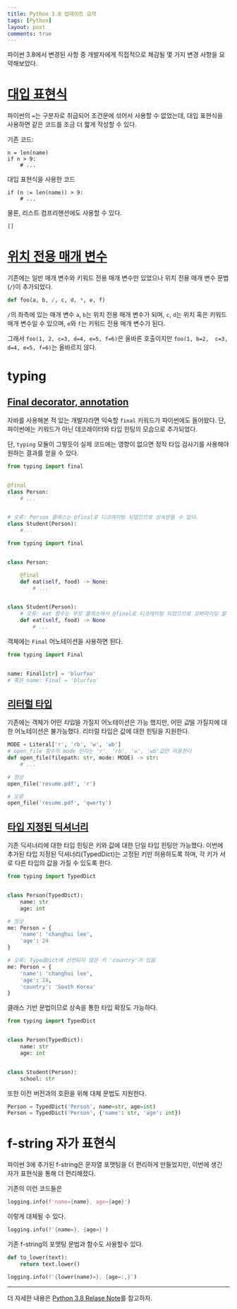 ```yaml
---
title: Python 3.8 업데이트 요약
tags: [Python]
layout: post
comments: true
---
```


파이썬 3.8에서 변경된 사항 중 개발자에게 직접적으로 체감될 몇 가지 변경 사항을 요약해보았다.

# [대입 표현식](https://www.python.org/dev/peps/pep-0572/)

파이썬의 `=`는 구분자로 취급되어 조건문에 섞어서 사용할 수 없었는데, 대입 표현식을 사용하면 같은 코드를 조금 더 짧게 작성할 수 있다.

기존 코드:
```pythoon
n = len(name)
if n > 9:
    # ...
```

대입 표현식을 사용한 코드
```
if (n := len(name)) > 9:
    # ...
```

물론, 리스트 컴프리헨션에도 사용할 수 있다.
```python
[]
```

# [위치 전용 매개 변수](https://www.python.org/dev/peps/pep-0570/)

기존에는 일반 매개 변수와 키워드 전용 매개 변수만 있었으나 위치 전용 매개 변수 문법(`/`)이 추가되었다.

```python
def foo(a, b, /, c, d, *, e, f)
```

`/`의 좌측에 있는 매개 변수 `a`, `b`는 위치 전용 매개 변수가 되며, `c`, `d`는 위치 혹은 키워드 매개 변수일 수 있으며, `e`와 `f`는 키워드 전용 매개 변수가 된다.

그래서 `foo(1, 2, c=3, d=4, e=5, f=6)`은 올바른 호출이지만 `foo(1, b=2,  c=3, d=4, e=5, f=6)`는 올바르지 않다.

# typing

## [Final decorator, annotation](https://www.python.org/dev/peps/pep-0591)

자바를 사용해본 적 있는 개발자라면 익숙할 `final` 키워드가 파이썬에도 들어왔다. 단, 파이썬에는 키워드가 아닌 데코레이터와 타입 힌팅의 모습으로 추가되었다.

단, `typing` 모듈이 그렇듯이 실제 코드에는 영향이 없으면 정작 타입 검사기를 사용해야 원하는 결과를 얻을 수 있다.

```python
from typing import final


@final
class Person:
    # ...


# 오류: Person 클래스는 @final로 디코레이팅 되었으므로 상속받을 수 없다.
class Student(Person):
    #...
```

```python
from typing import final


class Person:

    @final
    def eat(self, food) -> None:
        # ...


class Student(Person):
    # 오류: eat 함수는 부모 클래스에서 @final로 디코레이팅 되었으므로 오버라이딩 할 수 없다.
    def eat(self, food) -> None
        # ...
```

객체에는 `Final` 어노테이션을 사용하면 된다.
```python
from typing import Final


name: Final[str] = 'blurfxo'
# 혹은 name: Final = 'blurfxo'
```

## [리터럴 타입](https://www.python.org/dev/peps/pep-0586/)

기존에는 객체가 어떤 *타입*을 가질지 어노테이션은 가능 했지만, 어떤 *값*을 가질지에 대한 어노테이션은 불가능했다. 리터럴 타입은 값에 대한 힌팅을 지원한다.

```python
MODE = Literal['r', 'rb', 'w', 'wb']
# open_file 함수의 mode 인자는 'r', 'rb', 'w', 'wb'값만 허용한다
def open_file(filepath: str, mode: MODE) -> str:
    # ...

# 정상
open_file('resume.pdf', 'r')

# 오류
open_file('resume.pdf', 'qwerty')
```

## [타입 지정된 딕셔너리](https://www.python.org/dev/peps/pep-0589/)

기존 딕셔너리에 대한 타입 힌팅은 키와 값에 대한 단일 타입 힌팅만 가능했다. 이번에 추가된 타입 지정된 딕셔너리(TypedDict)는 고정된 키만 허용하도록 하며, 각 키가 서로 다른 타입의 값을 가질 수 있도록 한다.

```python
from typing import TypedDict


class Person(TypedDict):
    name: str
    age: int

# 정상
me: Person = {
    'name': 'changhui lee',
    'age': 24
}

# 오류: TypedDict에 선언되지 않은 키 'country'가 있음
me: Person = {
    'name': 'changhui lee',
    'age': 24,
    'country': 'South Korea'
}
```

클래스 기반 문법이므로 상속을 통한 타입 확장도 가능하다.
```python
from typing import TypedDict


class Person(TypedDict):
    name: str
    age: int


class Student(Person):
    school: str

```

또한 이전 버전과의 호환을 위해 대체 문법도 지원한다.

```python
Person = TypedDict('Person', name=str, age=int)
Person = TypedDict('Person', {'name': str, 'age': int})
```


# f-string 자가 표현식

파이썬 3에 추가된 f-string은 문자열 포맷팅을 더 편리하게 만들었지만, 이번에 생긴 자가 표현식을 통해 더 편리해졌다.

기존의 이런 코드들은
```python
logging.info(f'name={name}, age={age}')
```

이렇게 대체될 수 있다.
```python
logging.info(f'{name=}, {age=}')
```

기존 f-string의 포맷팅 문법과 함수도 사용할수 있다.
```python
def to_lower(text):
    return text.lower()

logging.info(f'{lower(name)=}, {age=:,}')
```

---

더 자세한 내용은 [Python 3.8 Relase Note](https://www.python.org/downloads/release/python-380/)를 참고하자.